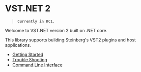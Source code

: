 # VST.NET 2

> **`Currently in RC1.`**

Welcome to VST.NET version 2 built on .NET core.

This library supports building Steinberg's VST2 plugins and host applications.

- [Getting Started](GettingStarted.md)
- [Trouble Shooting](TroubleShooting.md)
- [Command Line Interface](cli.md)

